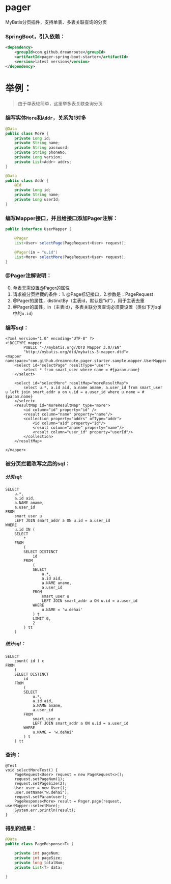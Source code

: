 # pager
MyBatis分页插件，支持单表、多表关联查询的分页

### SpringBoot，引入依赖：
```xml
<dependency>
    <groupId>com.github.dreamroute</groupId>
    <artifactId>pager-spring-boot-starter</artifactId>
    <version>latest version</version>
</dependency>
```
# 举例：
> 由于单表较简单，这里举多表关联查询分页

### 编写实体`More`和`Addr`，关系为1对多
```java
@Data
public class More {
    private Long id;
    private String name;
    private String password;
    private String phoneNo;
    private Long version;
    private List<Addr> addrs;
}

```
```java
@Data
public class Addr {
    @Id
    private Long id;
    private String name;
    private Long userId;
}

```
### 编写Mapper接口，并且给接口添加Pager注解：
```java
public interface UserMapper {

    @Pager
    List<User> selectPage(PageRequest<User> request);

    @Pager(in = "u.id")
    List<More> selectMore(PageRequest<User> request);
}
```
### @Pager注解说明：
0. 单表无需设置@Pager的属性
1. 请求被分页拦截的条件：1. @Page标记接口，2.参数是：PageRequest
2. @Pager的属性，distinctBy（主表id，默认是"id"），用于主表去重
3. @Pager的属性，in（主表id），多表关联分页查询必须要设置（类似下方sql中的`u.id`）

### 编写sql：
```
<?xml version="1.0" encoding="UTF-8" ?>
<!DOCTYPE mapper
        PUBLIC "-//mybatis.org//DTD Mapper 3.0//EN"
        "http://mybatis.org/dtd/mybatis-3-mapper.dtd">
<mapper namespace="com.github.dreamroute.pager.starter.sample.mapper.UserMapper">
    <select id="selectPage" resultType="user">
        select * from smart_user where name = #{param.name}
    </select>

    <select id="selectMore" resultMap="moreResultMap">
        select u.*, a.id aid, a.name aname, a.user_id from smart_user u left join smart_addr a on u.id = a.user_id where u.name = #{param.name}
    </select>
    <resultMap id="moreResultMap" type="more">
        <id column="id" property="id" />
        <result column="name" property="name"/>
        <collection property="addrs" ofType="addr">
            <id column="aid" property="id"/>
            <result column="aname" property="name"/>
            <result column="user_id" property="userId"/>
        </collection>
    </resultMap>

</mapper>
```
### 被分页拦截改写之后的sql：
##### 分页sql:
```
SELECT
	u.*,
	a.id aid,
	a.NAME aname,
	a.user_id 
FROM
	smart_user u
	LEFT JOIN smart_addr a ON u.id = a.user_id 
WHERE
	u.id IN (
	SELECT
		* 
	FROM
		(
		SELECT DISTINCT
			id 
		FROM
			(
			SELECT
				u.*,
				a.id aid,
				a.NAME aname,
				a.user_id 
			FROM
				smart_user u
				LEFT JOIN smart_addr a ON u.id = a.user_id 
			WHERE
				u.NAME = 'w.dehai' 
			) t 
			LIMIT 0,
			2 
		) tt 
	)
```
##### 统计sql：
```
SELECT
	count( id ) c 
FROM
	(
	SELECT DISTINCT
		id 
	FROM
		(
		SELECT
			u.*,
			a.id aid,
			a.NAME aname,
			a.user_id 
		FROM
			smart_user u
			LEFT JOIN smart_addr a ON u.id = a.user_id 
		WHERE
			u.NAME = 'w.dehai' 
		) t 
	) tt
```

### 查询：
```
@Test
void selectMoreTest() {
    PageRequest<User> request = new PageRequest<>();
    request.setPageNum(1);
    request.setPageSize(2);
    User user = new User();
    user.setName("w.dehai");
    request.setParam(user);
    PageResponse<More> result = Pager.page(request, userMapper::selectMore);
    System.err.println(result);
}
```

### 得到的结果：
```java
@Data
public class PageResponse<T> {

    private int pageNum;
    private int pageSize;
    private long totalNum;
    private List<T> data;

}

```
